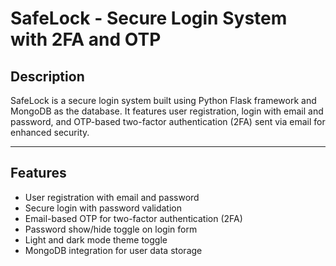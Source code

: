 # SafeLock - Secure Login System with 2FA and OTP

## Description

SafeLock is a secure login system built using Python Flask framework and MongoDB as the database. It features user registration, login with email and password, and OTP-based two-factor authentication (2FA) sent via email for enhanced security.

---

## Features

- User registration with email and password
- Secure login with password validation
- Email-based OTP for two-factor authentication (2FA)
- Password show/hide toggle on login form
- Light and dark mode theme toggle
- MongoDB integration for user data storage
